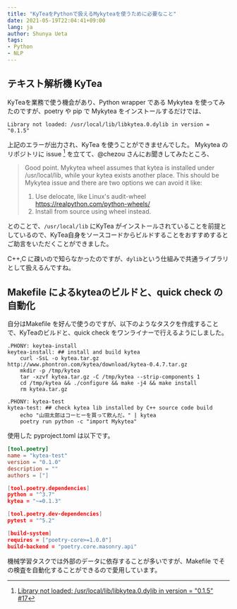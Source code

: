 ```yaml
---
title: "KyTeaをPythonで扱えるMykyteaを使うために必要なこと"
date: 2021-05-19T22:04:41+09:00
lang: ja
author: Shunya Ueta
tags:
- Python
- NLP
---
```


## テキスト解析機 KyTea

KyTeaを業務で使う機会があり、Python wrapper である Mykytea を使ってみたのですが、poetry や pip で Mykytea をインストールするだけでは、

`Library not loaded: /usr/local/lib/libkytea.0.dylib in version = "0.1.5"`

上記のエラーが出力され、KyTea を使うことができませんでした。
Mykytea のリポジトリに issue [^1] を立てて、@chezou さんにお聞きしてみたところ、

> Good point.
> Mykytea wheel assumes that kytea is installed under /usr/local/lib, while your kytea exists another place.
> This should be Mykytea issue and there are two options we can avoid it like:
> 1. Use delocate, like Linux's audit-wheel https://realpython.com/python-wheels/
> 2. Install from source using wheel instead.

とのことで、`/usr/local/lib` にKyTea がインストールされていることを前提としているので、KyTea自身をソースコードからビルドすることをおすすめするとご助言をいただくことができました。

C++,C に疎いので知らなかったのですが、`dylib`という仕組みで共通ライブラリとして扱えるんですね。

## Makefile によるkyteaのビルドと、quick check の自動化

自分はMakefile を好んで使うのですが、以下のようなタスクを作成することで、KyTeaのビルドと、quick check をワンライナーで行えるようにしました。

```make
.PHONY: keytea-install
keytea-install: ## install and build kytea
	curl -SsL -o kytea.tar.gz http://www.phontron.com/kytea/download/kytea-0.4.7.tar.gz
	mkdir -p /tmp/kytea
	tar -xzvf kytea.tar.gz -C /tmp/kytea --strip-components 1
	cd /tmp/kytea && ./configure && make -j4 && make install
	rm kytea.tar.gz

.PHONY: kytea-test
kytea-test: ## check kytea lib installed by C++ source code build
	echo "山田太郎はコーヒーを買って飲んだ。" | kytea
	poetry run python -c "import Mykytea"
```

使用した pyproject.toml は以下です。

```pyproject.toml
[tool.poetry]
name = "kytea-test"
version = "0.1.0"
description = ""
authors = ["]

[tool.poetry.dependencies]
python = "^3.7"
kytea = "~=0.1.3"

[tool.poetry.dev-dependencies]
pytest = "^5.2"

[build-system]
requires = ["poetry-core>=1.0.0"]
build-backend = "poetry.core.masonry.api"
```

機械学習タスクでは外部のデータに依存することが多いですが、Makefile でその検査を自動化することができるので愛用しています。

[^1]: [Library not loaded: /usr/local/lib/libkytea.0.dylib in version = "0.1.5" #17](https://github.com/chezou/Mykytea-python/issues/17)
